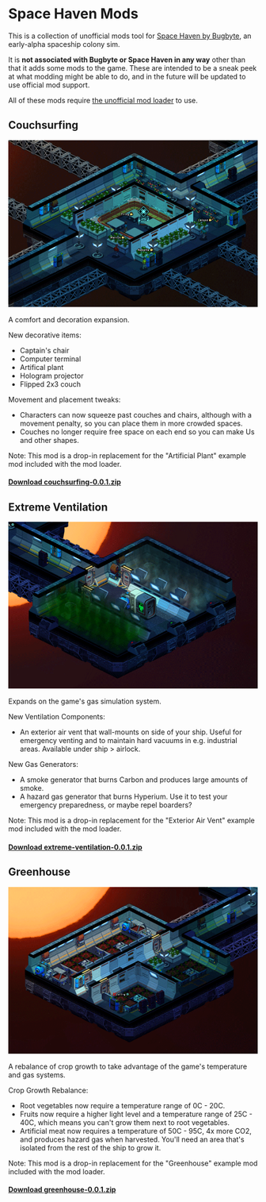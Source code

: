 # Space Haven Mods

This is a collection of unofficial mods tool for [Space Haven by Bugbyte](http://bugbyte.fi/spacehaven/), an early-alpha spaceship colony sim.

It is **not associated with Bugbyte or Space Haven in any way** other than that it adds some mods to the game. These are intended to be a sneak peek at what modding might be able to do, and in the future will be updated to use official mod support.

All of these mods require [the unofficial mod loader](https://github.com/anatarist/spacehaven-modloader) to use.


## Couchsurfing

![couchsurfing](/mods/couchsurfing/preview.gif?raw=true)

A comfort and decoration expansion.

New decorative items:
- Captain's chair
- Computer terminal
- Artifical plant
- Hologram projector
- Flipped 2x3 couch

Movement and placement tweaks:
- Characters can now squeeze past couches and chairs, although with a movement penalty, so you can place them in more crowded spaces.
- Couches no longer require free space on each end so you can make Us and other shapes.

Note: This mod is a drop-in replacement for the "Artificial Plant" example mod included with the mod loader.

#### [Download couchsurfing-0.0.1.zip](https://github.com/anatarist/spacehaven-mods/releases/download/v0.0.1/couchsurfing-0.0.1.zip)


## Extreme Ventilation

![extreme-ventilation](/mods/extreme-ventilation/preview.gif?raw=true)

Expands on the game's gas simulation system.

New Ventilation Components:
- An exterior air vent that wall-mounts on side of your ship. Useful for emergency venting and to maintain hard vacuums in e.g. industrial areas. Available under ship > airlock.

New Gas Generators:
- A smoke generator that burns Carbon and produces large amounts of smoke.
- A hazard gas generator that burns Hyperium. Use it to test your emergency preparedness, or maybe repel boarders?

Note: This mod is a drop-in replacement for the "Exterior Air Vent" example mod included with the mod loader.

#### [Download extreme-ventilation-0.0.1.zip](https://github.com/anatarist/spacehaven-mods/releases/download/v0.0.1/extreme-ventilation-0.0.1.zip)


## Greenhouse

![greenhouse](/mods/greenhouse/preview.gif?raw=true)

A rebalance of crop growth to take advantage of the game's temperature and gas systems.

Crop Growth Rebalance:
- Root vegetables now require a temperature range of 0C - 20C.
- Fruits now require a higher light level and a temperature range of 25C - 40C, which means you can't grow them next to root vegetables.
- Artificial meat now requires a temperature of 50C - 95C, 4x more CO2, and produces hazard gas when harvested. You'll need an area that's isolated from the rest of the ship to grow it.

Note: This mod is a drop-in replacement for the "Greenhouse" example mod included with the mod loader.

#### [Download greenhouse-0.0.1.zip](https://github.com/anatarist/spacehaven-mods/releases/download/v0.0.1/greenhouse-0.0.1.zip)


